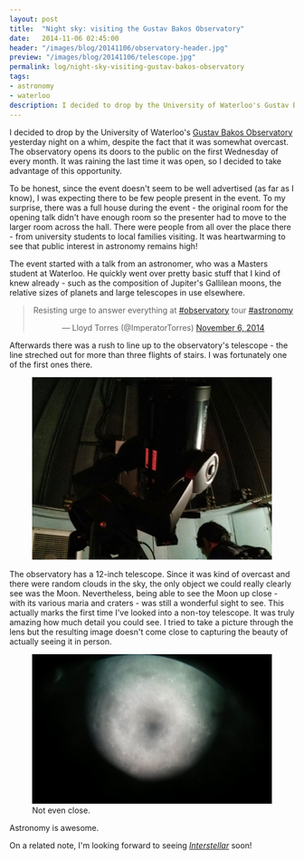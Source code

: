 ```yaml
---
layout: post
title:  "Night sky: visiting the Gustav Bakos Observatory"
date:   2014-11-06 02:45:00
header: "/images/blog/20141106/observatory-header.jpg"
preview: "/images/blog/20141106/telescope.jpg"
permalink: log/night-sky-visiting-gustav-bakos-observatory
tags:
- astronomy
- waterloo
description: I decided to drop by the University of Waterloo's Gustav Bakos Observatory yesterday night on a whim, despite the fact that it was somewhat overcast.
---
```


I decided to drop by the University of Waterloo's <a href="https://uwaterloo.ca/astrophysics-and-gravitation/gustav-bakos-observatory">Gustav Bakos Observatory</a> yesterday night on a whim, despite the fact that it was somewhat overcast. The observatory opens its doors to the public on the first Wednesday of every month. It was raining the last time it was open, so I decided to take advantage of this opportunity.

To be honest, since the event doesn't seem to be well advertised (as far as I know), I was expecting there to be few people present in the event. To my surprise, there was a full house during the event - the original room for the opening talk didn't have enough room so the presenter had to move to the larger room across the hall. There were people from all over the place there - from university students to local families visiting. It was heartwarming to see that public interest in astronomy remains high!

The event started with a talk from an astronomer, who was a Masters student at Waterloo. He quickly went over pretty basic stuff that I kind of knew already - such as the composition of Jupiter's Gallilean moons, the relative sizes of planets and large telescopes in use elsewhere.

<div class="padaround">
    <blockquote class="twitter-tweet" lang="en" align="center"><p>Resisting urge to answer everything at <a href="https://twitter.com/hashtag/observatory?src=hash">#observatory</a> tour <a href="https://twitter.com/hashtag/astronomy?src=hash">#astronomy</a></p>&mdash; Lloyd Torres (@ImperatorTorres) <a href="https://twitter.com/ImperatorTorres/status/530169769173848066">November 6, 2014</a></blockquote>
    <script async src="//platform.twitter.com/widgets.js" charset="utf-8"></script>
</div>

Afterwards there was a rush to line up to the observatory's telescope - the line streched out for more than three flights of stairs. I was fortunately one of the first ones there.

<figure>
    <img src="/images/blog/20141106/telescope.jpg" width="500px" />
</figure>

The observatory has a 12-inch telescope. Since it was kind of overcast and there were random clouds in the sky, the only object we could really clearly see was the Moon. Nevertheless, being able to see the Moon up close - with its various maria and craters - was still a wonderful sight to see. This actually marks the first time I've looked into a non-toy telescope. It was truly amazing how much detail you could see. I tried to take a picture through the lens but the resulting image doesn't come close to capturing the beauty of actually seeing it in person.

<figure>
    <img src="/images/blog/20141106/moon.jpg" width="500px" />
    <figcaption>Not even close.</figcaption>
</figure>

Astronomy is awesome.

On a related note, I'm looking forward to seeing [*Interstellar*](http://en.wikipedia.org/wiki/Interstellar_(film)) soon!